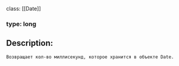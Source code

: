 class: [[Date]]
### type: long
## Description:
`
Возвращает кол-во миллисекунд, которое хранится в объекте Date.
`

